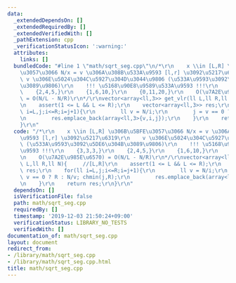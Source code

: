 ```yaml
---
data:
  _extendedDependsOn: []
  _extendedRequiredBy: []
  _extendedVerifiedWith: []
  _pathExtension: cpp
  _verificationStatusIcon: ':warning:'
  attributes:
    links: []
  bundledCode: "#line 1 \"math/sqrt_seg.cpp\"\n/*\r\n    x \\in [L,R] \u306B\u5BFE\
    \u3057\u3066 N/x = v \u306A\u308B\u533A\u9593 [l,r] \u3092\u5217\u6319\r\n   \
    \ v \u306E\u5024\u304C\u5927\u304D\u3044\u9806 (\u533A\u9593\u3092\u5DE6\u304B\
    \u3089\u9806)\r\n    !!! \u5168\u90E8\u9589\u533A\u9593 !!!\r\n    {3,3,3,}\r\n\
    \    {2,4,5,}\r\n    {1,6,10,}\r\n    {0,11,20,}\r\n    O(\u7A2E\u985E\u6570)\
    \ = O(N/L - N/R)\r\n*/\r\nvector<array<ll,3>> get_vlr(ll L,ll R,ll N){     //[L,R]\r\
    \n    assert(1 <= L && L <= R);\r\n    vector<array<ll,3>> res;\r\n    for(ll\
    \ i=L,j;i<=R;i=j+1){\r\n        ll v = N/i;\r\n        j = v == 0 ? R : N/v; chmin(j,R);\r\
    \n        res.emplace_back(array<ll,3>{v,i,j});\r\n    }\r\n    return res;\r\n\
    }\r\n"
  code: "/*\r\n    x \\in [L,R] \u306B\u5BFE\u3057\u3066 N/x = v \u306A\u308B\u533A\
    \u9593 [l,r] \u3092\u5217\u6319\r\n    v \u306E\u5024\u304C\u5927\u304D\u3044\u9806\
    \ (\u533A\u9593\u3092\u5DE6\u304B\u3089\u9806)\r\n    !!! \u5168\u90E8\u9589\u533A\
    \u9593 !!!\r\n    {3,3,3,}\r\n    {2,4,5,}\r\n    {1,6,10,}\r\n    {0,11,20,}\r\
    \n    O(\u7A2E\u985E\u6570) = O(N/L - N/R)\r\n*/\r\nvector<array<ll,3>> get_vlr(ll\
    \ L,ll R,ll N){     //[L,R]\r\n    assert(1 <= L && L <= R);\r\n    vector<array<ll,3>>\
    \ res;\r\n    for(ll i=L,j;i<=R;i=j+1){\r\n        ll v = N/i;\r\n        j =\
    \ v == 0 ? R : N/v; chmin(j,R);\r\n        res.emplace_back(array<ll,3>{v,i,j});\r\
    \n    }\r\n    return res;\r\n}\r\n"
  dependsOn: []
  isVerificationFile: false
  path: math/sqrt_seg.cpp
  requiredBy: []
  timestamp: '2019-12-03 21:50:24+09:00'
  verificationStatus: LIBRARY_NO_TESTS
  verifiedWith: []
documentation_of: math/sqrt_seg.cpp
layout: document
redirect_from:
- /library/math/sqrt_seg.cpp
- /library/math/sqrt_seg.cpp.html
title: math/sqrt_seg.cpp
---
```


